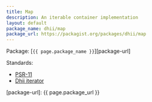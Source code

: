```yaml
---
title: Map
description: An iterable container implementation
layout: default
package_name: dhii/map
package_url: https://packagist.org/packages/dhii/map
---
```


Package: [`{{ page.package_name }}`][package-url]

Standards:
- [PSR-11][]
- [Dhii iterator][]

[PSR-11]:                       https://github.com/php-fig/fig-standards/blob/master/accepted/PSR-11-container.md
[Dhii iterator]:                https://packagist.org/packages/dhii/iterator-interface
[package-url]:                  {{ page.package_url }}

